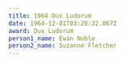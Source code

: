 ```yaml
---
title: 1964 Dux Ludorum
date: 1964-12-01T03:28:32.867Z
award: Dux Ludorum
person1_name: Ewan Noble
person2_name: Suzanne Fletcher
---
```


